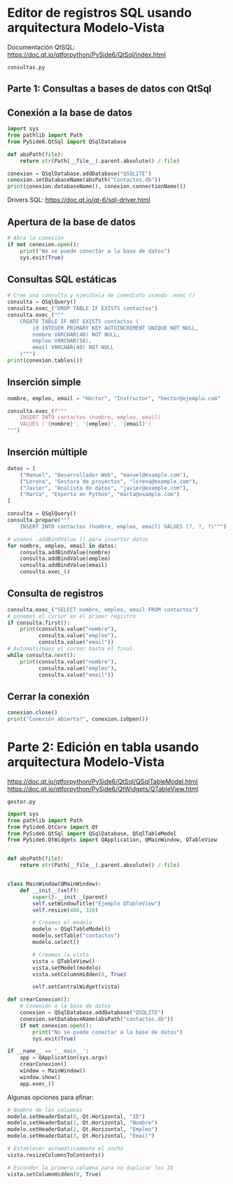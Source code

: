 # Editor de registros SQL usando arquitectura Modelo-Vista

Documentación QtSQL: https://doc.qt.io/qtforpython/PySide6/QtSql/index.html

`consultas.py`

## Parte 1: Consultas a bases de datos con QtSql

## Conexión a la base de datos

```python
import sys
from pathlib import Path
from PySide6.QtSql import QSqlDatabase

def absPath(file):
    return str(Path(__file__).parent.absolute() / file)

conexion = QSqlDatabase.addDatabase("QSQLITE")
conexion.setDatabaseName(absPath("Contactos.db"))
print(conexion.databaseName(), conexion.connectionName())
```

Drivers SQL: https://doc.qt.io/qt-6/sql-driver.html

## Apertura de la base de datos

```python
# Abra la conexión
if not conexion.open():
    print("No se puede conectar a la base de datos")
    sys.exit(True)
```

## Consultas SQL estáticas

```python
# Cree una consulta y ejecútela de inmediato usando .exec ()
consulta = QSqlQuery()
consulta.exec_("DROP TABLE IF EXISTS contactos")
consulta.exec_("""
    CREATE TABLE IF NOT EXISTS contactos (
        id INTEGER PRIMARY KEY AUTOINCREMENT UNIQUE NOT NULL,
        nombre VARCHAR(40) NOT NULL,
        empleo VARCHAR(50),
        email VARCHAR(40) NOT NULL
    )""")
print(conexion.tables())
```

## Inserción simple

```python
nombre, empleo, email = "Héctor", "Instructor", "hector@ejemplo.com"

consulta.exec_(f"""
    INSERT INTO contactos (nombre, empleo, email)
    VALUES ('{nombre}', '{empleo}', '{email}')
""")
```

## Inserción múltiple

```python
datos = [
    ("Manuel", "Desarrollador Web", "manuel@example.com"),
    ("Lorena", "Gestora de proyectos", "lorena@example.com"),
    ("Javier", "Analista de datos", "javier@example.com"),
    ("Marta", "Experta en Python", "marta@example.com")
]

consulta = QSqlQuery()
consulta.prepare("""
    INSERT INTO contactos (nombre, empleo, email) VALUES (?, ?, ?)""")

# usamos .addBindValue () para insertar datos
for nombre, empleo, email in datos:
    consulta.addBindValue(nombre)
    consulta.addBindValue(empleo)
    consulta.addBindValue(email)
    consulta.exec_()
```

## Consulta de registros

```python
consulta.exec_("SELECT nombre, empleo, email FROM contactos")
# ponemos el cursor en el primer registro
if consulta.first():
    print(consulta.value("nombre"),
          consulta.value("empleo"),
          consulta.value("email"))
# Automatizmaos el cursor hasta el final
while consulta.next():
    print(consulta.value("nombre"),
          consulta.value("empleo"),
          consulta.value("email"))
```

## Cerrar la conexión

```python
conexion.close()
print("Conexión abierta?", conexion.isOpen())
```

# Parte 2: Edición en tabla usando arquitectura Modelo-Vista

https://doc.qt.io/qtforpython/PySide6/QtSql/QSqlTableModel.html
https://doc.qt.io/qtforpython/PySide6/QtWidgets/QTableView.html

`gestor.py`

```python
import sys
from pathlib import Path
from PySide6.QtCore import Qt
from PySide6.QtSql import QSqlDatabase, QSqlTableModel
from PySide6.QtWidgets import QApplication, QMainWindow, QTableView


def absPath(file):
    return str(Path(__file__).parent.absolute() / file)


class MainWindow(QMainWindow):
    def __init__(self):
        super().__init__(parent)
        self.setWindowTitle("Ejemplo QTableView")
        self.resize(480, 320)

        # Creamos el modelo
        modelo = QSqlTableModel()
        modelo.setTable("contactos")
        modelo.select()

        # Creamos la vista
        vista = QTableView()
        vista.setModel(modelo)
        vista.setColumnHidden(0, True)

        self.setCentralWidget(vista)

def crearConexion():
    # Conexión a la base de datos
    conexion = QSqlDatabase.addDatabase("QSQLITE")
    conexion.setDatabaseName(absPath("contactos.db"))
    if not conexion.open():
        print("No se puede conectar a la base de datos")
        sys.exit(True)

if __name__ == '__main__':
    app = QApplication(sys.argv)
    crearConexion()
    window = MainWindow()
    window.show()
    app.exec_()
```

Algunas opciones para afinar:

```python
# Nombre de las columnas
modelo.setHeaderData(0, Qt.Horizontal, "ID")
modelo.setHeaderData(1, Qt.Horizontal, "Nombre")
modelo.setHeaderData(2, Qt.Horizontal, "Empleo")
modelo.setHeaderData(3, Qt.Horizontal, "Email")

# Establecer automáticamente el ancho
vista.resizeColumnsToContents()

# Esconder la primera columna para no duplicar los ID
vista.setColumnHidden(0, True)
```
